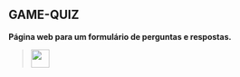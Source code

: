 ## GAME-QUIZ

**Página web para um formulário de perguntas e respostas.**

> <img src="https://icons.iconarchive.com/icons/fa-team/fontawesome-brands/32/FontAwesome-Brands-Node-icon.png" width="32" height="32">
